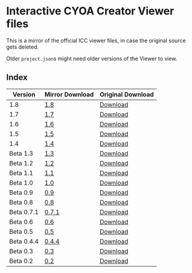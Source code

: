# Interactive CYOA Creator Viewer files
This is a mirror of the official ICC viewer files, in case the original source
gets deleted.

Older `project.json`s might need older versions of the Viewer to view.

## Index

| Version    | Mirror Download | Original Download      |
| ---------- | --------------- | ---------------------- |
| 1.8        | [1.8]           | [Download][1.8-mega]   |
| 1.7        | [1.7]           | [Download][1.7-mega]   |
| 1.6        | [1.6]           | [Download][1.6-mega]   |
| 1.5        | [1.5]           | [Download][1.5-mega]   |
| 1.4        | [1.4]           | [Download][1.4-mega]   |
| Beta 1.3   | [1.3]           | [Download][1.3-mega]   |
| Beta 1.2   | [1.2]           | [Download][1.2-mega]   |
| Beta 1.1   | [1.1]           | [Download][1.1-mega]   |
| Beta 1.0   | [1.0]           | [Download][1.0-mega]   |
| Beta 0.9   | [0.9]           | [Download][0.9-mega]   |
| Beta 0.8   | [0.8]           | [Download][0.8-mega]   |
| Beta 0.7.1 | [0.7.1]         | [Download][0.7.1-mega] |
| Beta 0.6   | [0.6]           | [Download][0.6-mega]   |
| Beta 0.5   | [0.5]           | [Download][0.5-mega]   |
| Beta 0.4.4 | [0.4.4]         | [Download][0.4.4-mega] |
| Beta 0.3   | [0.3]           | [Download][0.3-mega]   |
| Beta 0.2   | [0.2]           | [Download][0.2-mega]   |

<!-- URLs -->
[1.8-mega]: https://mega.nz/file/iiQHxSIA#Wr93LFgqkvOMnwsT9ZWCHWxZTD0qaZ6WA2p2VTCLSEU
[1.8]: ./Viewer_1.8.rar
[1.7-mega]: https://mega.nz/file/T2RCiLTS#oBZGhSpY4z2ieYJtW-cJ16WcvnLmF6AtlCfy0kx9xXA
[1.7]: ./Viewer_1.7.rar
[1.6-mega]: https://mega.nz/file/zjoQyJiI#R3bDIDWcRLeSkQHICTaqXeMkH8CpIhOhityluCbn7hU
[1.6]: ./Viewer_1.6.rar
[1.5-mega]: https://mega.nz/file/3zgSBAIK#tQqFHI7ffZoMoWmaK0uu4YglAPhhuSdzDla6Atsd9Ko
[1.5]: ./Viewer_1.5.rar
[1.4-mega]: https://mega.nz/file/XmgCFKCB#Ij2DU93EHFKKBvb8Y9LjhGO3CiPaFmGH8_oaLT_EdTM
[1.4]: ./Viewer_1.4.rar
[1.3-mega]: https://mega.nz/file/32gAib4b#8rgL6A-AxA2ekUSqPeiYaDEfOm6rz_Qvl90Vlc5nAs4
[1.3]: ./Viewer_Beta_1.3.rar
[1.2-mega]: https://mega.nz/file/b6YTGYaI#A3wlyNHGlMQJkxpbDb4KdjXUoZDzy0BHj23Sr5Tv06E
[1.2]: ./Viewer_Beta_1.2.rar
[1.1-mega]: https://mega.nz/file/2q5HETIB#6uazthTwvpBkyK0NrhIlLM0R3QXLRKDUWIUD13l5p9Y
[1.1]: ./Viewer_Beta_1.1.rar
[1.0-mega]: https://mega.nz/file/6mA2zSrb#3h4gJlDyK1_mF-Lq3qAyl2xKgdOaPVSm0Hao3Gij0pQ
[1.0]: ./Viewer_Beta_1.0.rar
[0.9-mega]: https://mega.nz/file/bqARTACD#OwuSk5wspNTRtXVp7VjkCh7j2Ihd5APIwVIxbO4if08
[0.9]: ./Viewer_Beta_0.9.rar
[0.8-mega]: https://mega.nz/file/3q4TQDSC#aqJYwWV84EzhZsz4sJBMa4okA744u_K4LrmMHa3hymI
[0.8]: ./Viewer_Beta_0.8.rar
[0.7.1-mega]: https://mega.nz/file/zqoBHSxJ#nh9eKehc7z4_KSpAqu4Twk7sCj3EUZc_CfiQl4VJggA
[0.7.1]: ./Viewer_Beta_0.7.1.rar
[0.6-mega]: https://mega.nz/file/ezQSSYgB#5I2NoPVcd2NPruFBur-h8qdghCpwXjYEya--qtY206o
[0.6]: ./Viewer_Beta_0.6.rar
[0.5-mega]: https://mega.nz/file/K2YRhAoI#fjFfMg3WVCaVXz30vkEOIjEEk0L6KDwYTuJCKsVn0GA
[0.5]: ./Viewer_Beta_0.5.rar
[0.4.4-mega]: https://mega.nz/file/D6RAiQ5K#oUjywoLi5GuRvwlOv72RnB3vcgIpbtbFi_YsGNKz68o
[0.4.4]: ./Viewer_Beta_0.4.4.rar
[0.3-mega]: https://mega.nz/file/2npj1ISB#_P2DBzR-Td2QAv1sW255NGTujOViWqr53FfzRLiIenY
[0.3]: ./Viewer_Beta_0.3.rar
[0.2-mega]: https://mega.nz/#!muxRSL6T!bLOpBfKKFxTXksMk8beDKR5DDJ8lP1oWGpejiVeLZiA
[0.2]: ./IntCyoaViewerBeta2.rar

<!-- BUFFER -->